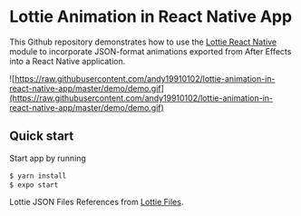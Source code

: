 # Lottie Animation in React Native App

This Github repository demonstrates how to use the [Lottie React Native](https://github.com/lottie-react-native/lottie-react-native) module to incorporate JSON-format animations exported from After Effects into a React Native application.

![https://raw.githubusercontent.com/andy19910102/lottie-animation-in-react-native-app/master/demo/demo.gif](https://raw.githubusercontent.com/andy19910102/lottie-animation-in-react-native-app/master/demo/demo.gif)

## Quick start

Start app by running

```
$ yarn install
$ expo start
```

Lottie JSON Files References from [Lottie Files](https://lottiefiles.com/).